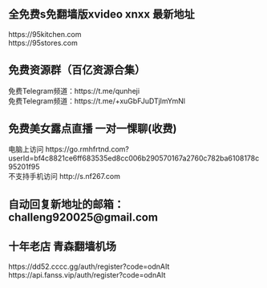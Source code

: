 
<h2>全免费s免翻墙版xvideo xnxx 最新地址</h2>  
https://95kitchen.com   </br>
https://95stores.com  
  
  


  
  

<h2>免费资源群（百亿资源合集）</h2>  
免费Telegram频道：https://t.me/qunheji </br>
免费Telegram频道：https://t.me/+xuGbFJuDTjlmYmNl  
  
<h2>免费美女露点直播 一对一惈聊(收费) </h2> 
电脑上访问 https://go.rmhfrtnd.com?userId=bf4c8821ce6ff683535ed8cc006b290570167a2760c782ba6108178c95201f95  
  </br>
不支持手机访问 http://s.nf267.com  
  
  
  
<h2>自动回复新地址的邮箱：challeng920025@gmail.com</h2>  
<h2>十年老店 青森翻墙机场</h2>  
https://dd52.cccc.gg/auth/register?code=odnAIt  </br>
https://api.fanss.vip/auth/register?code=odnAIt  
